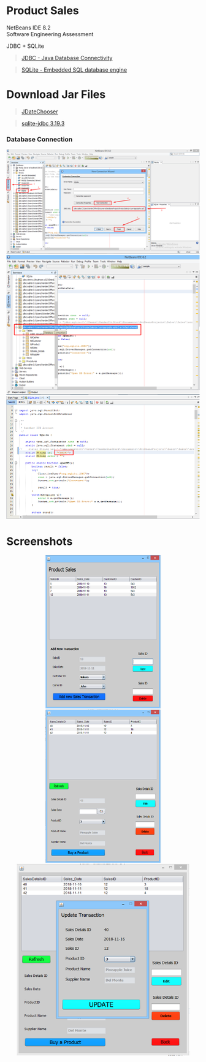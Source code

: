 # Product Sales
NetBeans IDE 8.2</br>
Software Engineering Assessment 

JDBC + SQLite

> [JDBC - Java Database Connectivity](http://docs.oracle.com/javase/tutorial/jdbc/basics/index.html)

> [SQLite - Embedded SQL database engine](https://www.sqlite.org/about.html)

# Download Jar Files
> [JDateChooser](https://toedter.com/jcalendar/)

> [sqlite-jdbc 3.19.3](https://bitbucket.org/xerial/sqlite-jdbc/downloads/)

### Database Connection
  ![Database Connection](https://github.com/CliffordV/ProductSales/blob/master/img/jdbc%20sqlite%20connection.png "Database Connection")
  ![Database Connection](https://github.com/CliffordV/ProductSales/blob/master/img/url.png "JDBC URL")
  ![Database Connection](https://github.com/CliffordV/ProductSales/blob/master/img/path.png "PATH")

# Screenshots
<p align="center">
<img src="https://github.com/CliffordV/ProductSales/blob/master/img/Transaction.png" width="300" height="400" alt="Frame 1"/>
<img src="https://github.com/CliffordV/ProductSales/blob/master/img/Transaction%20Details.png" width="300" height="400" alt="Frame 2"/>
<img src="https://github.com/CliffordV/ProductSales/blob/master/img/Update%20Transaction.png" width="450" height="500" alt="Frame 3"/>
</p>
